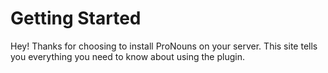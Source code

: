 # Getting Started

Hey! Thanks for choosing to install ProNouns on your server. 
This site tells you everything you need to know about using the plugin.
